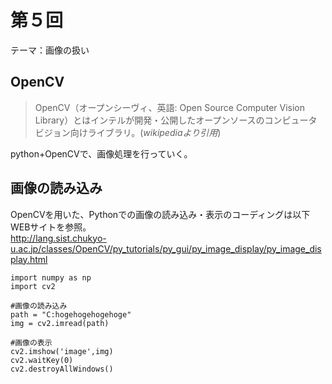 # 第５回
テーマ：画像の扱い  

## OpenCV  

> OpenCV（オープンシーヴィ、英語: Open Source Computer Vision Library）とはインテルが開発・公開したオープンソースのコンピュータビジョン向けライブラリ。(_wikipediaより引用_)  

python+OpenCVで、画像処理を行っていく。  

## 画像の読み込み  

OpenCVを用いた、Pythonでの画像の読み込み・表示のコーディングは以下WEBサイトを参照。  
http://lang.sist.chukyo-u.ac.jp/classes/OpenCV/py_tutorials/py_gui/py_image_display/py_image_display.html  

```
import numpy as np
import cv2

#画像の読み込み
path = "C:hogehogehogehoge"
img = cv2.imread(path)

#画像の表示
cv2.imshow('image',img)
cv2.waitKey(0)
cv2.destroyAllWindows()
```
